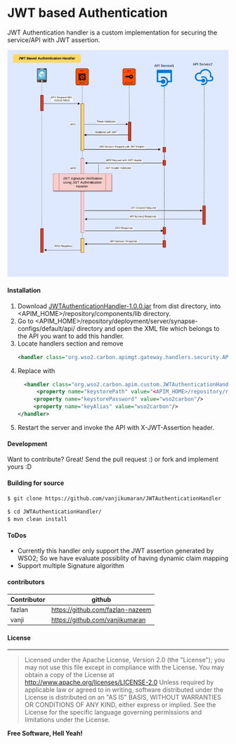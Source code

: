 # JWT based Authentication 

JWT Authentication handler is a custom implementation for securing the service/API with JWT assertion.

![Screenshot](doc/images/JWTAuthendicationHandler_Latest.jpg)

#### Installation
1. Download [JWTAuthenticationHandler-1.0.0.jar](https://github.com/vanjikumaran/JWTAuthenticationHandler/blob/master/dist/JWTAuthenticationHandler-1.0.0.jar) from dist directory, into <APIM_HOME>/repository/components/lib directory.
2. Go to <APIM_HOME>/repository/deployment/server/synapse-configs/default/api/ directory and open the XML file which belongs to the API you want to add this handler.
3. Locate handlers section and remove 
   ```xml
   <handler class="org.wso2.carbon.apimgt.gateway.handlers.security.APIAuthenticationHandler"/>
   ```
4. Replace with
   ```xml
     <handler class="org.wso2.carbon.apim.custom.JWTAuthenticationHandler">
         <property name="keystorePath" value="<APIM_HOME>/repository/resources/security/wso2carbon.jks"/>
        <property name="keystorePassword" value="wso2carbon"/>
        <property name="keyAlias" value="wso2carbon"/>
   </handler>
   ```
5. Restart the server and invoke the API with X-JWT-Assertion header.


#### Development
Want to contribute? Great!
Send the pull request :) or fork and implement yours :D

#### Building for source

```git
$ git clone https://github.com/vanjikumaran/JWTAuthenticationHandler
```
```sh
$ cd JWTAuthenticationHandler/
$ mvn clean install
```
#### ToDos
 - Currently this handler only support the JWT assertion generated by WSO2; So we have evaluate possiblity of having dynamic claim mapping
 - Support multiple Signature algorithm

#### contributors
| Contributor | github |
| ------ | ------ |
| fazlan | https://github.com/fazlan-nazeem |
| vanji | https://github.com/vanjikumaran |

#### License
----
 > Licensed under the Apache License, Version 2.0 (the "License");
 > you may not use this file except in compliance with the License.
 > You may obtain a copy of the License at
 > http://www.apache.org/licenses/LICENSE-2.0
 > Unless required by applicable law or agreed to in writing, software
 > distributed under the License is distributed on an "AS IS" BASIS,
 > WITHOUT WARRANTIES OR CONDITIONS OF ANY KIND, either express or implied.
 > See the License for the specific language governing permissions and
 > limitations under the License.
 >
**Free Software, Hell Yeah!**
